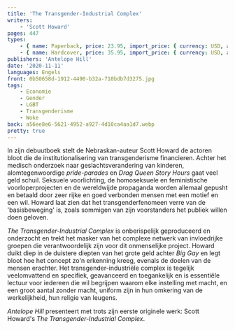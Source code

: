 ```yaml
---
title: 'The Transgender-Industrial Complex'
writers:
    - 'Scott Howard'
pages: 447
types:
    - { name: Paperback, price: 23.95, import_price: { currency: USD, amount: 21.51 }, isbn: 978-1-956887-57-0 }
    - { name: Hardcover, price: 35.95, import_price: { currency: USD, amount: 0.0 }, isbn: 978-1-956887-58-7 }
publishers: 'Antelope Hill'
date: '2020-11-11'
languages: Engels
front: 0b50658d-1912-4490-b32a-710bdb7d3275.jpg
tags:
    - Economie
    - Gender
    - LGBT
    - Transgenderisme
    - Woke
back: a56ee8e6-5621-4952-a927-4d10ca4aa1d7.webp
pretty: true
---
```


In zijn debuutboek stelt de Nebraskan-auteur Scott Howard de actoren bloot die de institutionalisering van transgenderisme financieren. Achter het medisch onderzoek naar geslachtsverandering van kinderen, alomtegenwoordige *pride-parades* en *Drag Queen Story Hours* gaat veel geld schuil. Seksuele voorlichting, de homoseksuele en feministische voorloperprojecten en de wereldwijde propaganda worden allemaal gepusht en betaald door zeer rijke en goed verbonden mensen met een motief en een wil. Howard laat zien dat het transgenderfenomeen verre van de 'basisbeweging' is, zoals sommigen van zijn voorstanders het publiek willen doen geloven.
 
*The Transgender-Industrial Complex* is onberispelijk geproduceerd en onderzocht en trekt het masker van het complexe netwerk van invloedrijke groepen die verantwoordelijk zijn voor dit onmenselijke project. Howard duikt diep in de duistere diepten van het grote geld achter *Big Gay* en legt bloot hoe het concept zo'n erkenning kreeg, evenals de doelen van de mensen erachter. Het transgender-industriële complex is tegelijk veelomvattend en specifiek, geavanceerd en toegankelijk en is essentiële lectuur voor iedereen die wil begrijpen waarom elke instelling met macht, en een groot aantal zonder macht, uniform zijn in hun omkering van de werkelijkheid, hun religie van leugens.
 
*Antelope Hill* presenteert met trots zijn eerste originele werk: Scott Howard's *The Transgender-Industrial Complex*.
